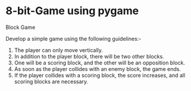 # 8-bit-Game using pygame
Block Game

Develop a simple game using the following guidelines:-
1. The player can only move vertically.
2. In addition to the player block, there will be two other blocks.
3. One will be a scoring block, and the other will be an opposition block.
4. As soon as the player collides with an enemy block, the game ends. 
5. If the player collides with a scoring block, the score increases, and all scoring blocks are necessary.

